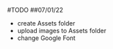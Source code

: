 #TODO
##07/01/22

* create Assets folder
* upload images to Assets folder
* change Google Font <script> in <head> to reflect changes preferred font styling.
* adjust "font-family" in CSS to reflect font changes.
